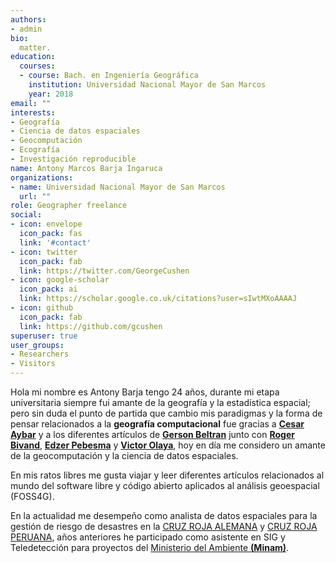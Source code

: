 ```yaml
---
authors:
- admin
bio: 
  matter.
education:
  courses:
  - course: Bach. en Ingeniería Geográfica 
    institution: Universidad Nacional Mayor de San Marcos
    year: 2018
email: ""
interests:
- Geografía
- Ciencia de datos espaciales
- Geocomputación
- Ecografía
- Investigación reproducible
name: Antony Marcos Barja Ingaruca
organizations:
- name: Universidad Nacional Mayor de San Marcos
  url: ""
role: Geographer freelance
social:
- icon: envelope
  icon_pack: fas
  link: '#contact'
- icon: twitter
  icon_pack: fab
  link: https://twitter.com/GeorgeCushen
- icon: google-scholar
  icon_pack: ai
  link: https://scholar.google.co.uk/citations?user=sIwtMXoAAAAJ
- icon: github
  icon_pack: fab
  link: https://github.com/gcushen
superuser: true
user_groups:
- Researchers
- Visitors
---
```

Hola mi nombre es Antony Barja tengo 24 años, durante mi etapa universitaria siempre fui amante de la geografía y la estadística espacial; pero sin duda el punto de partida que cambio mis paradigmas y la forma de pensar relacionados a la **geografía computacional** fue gracias a [**Cesar Aybar**](https://csaybar.github.io/page/about/) y a los diferentes artículos de  [**Gerson Beltran**](https://gersonbeltran.com/) junto con [**Roger Bivand**](https://www.nhh.no/en/employees/faculty/roger-bivand/), [**Edzer Pebesma**](https://www.uni-muenster.de/Geoinformatics/en/institute/staff/index.php/119/edzer_pebesma) y [**Victor Olaya**](https://github.com/volaya), hoy en día me considero un amante de la geocomputación y la ciencia de datos espaciales.

En mis ratos libres me gusta viajar y leer diferentes artículos relacionados al mundo del software libre y código abierto aplicados al análisis geoespacial (FOSS4G).
  
En la actualidad me desempeño como analista de datos espaciales para la gestión de riesgo de desastres en la [CRUZ ROJA ALEMANA](https://www.forecast-based-financing.org/) y [CRUZ ROJA PERUANA](http://www.cruzroja.org.pe/), años anteriores he participado como asistente en SIG y Teledetección para proyectos del [Ministerio del Ambiente **(Minam)**](https://www.gob.pe/minam).

